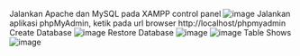 Jalankan Apache dan MySQL pada XAMPP control panel
![image](https://github.com/nadintaaalwaz/nadintrylearnphp/assets/160230442/639221a9-b342-4208-b0b8-aba8488e45bc)
Jalankan aplikasi phpMyAdmin, ketik pada url browser http://localhost/phpmyadmin 
Create Database
![image](https://github.com/nadintaaalwaz/nadintrylearnphp/assets/160230442/d494170f-7879-4345-bef9-340e804c10e1)
Restore Database
![image](https://github.com/nadintaaalwaz/nadintrylearnphp/assets/160230442/8ea6734d-ee0b-42fb-983d-49dbd6b15ff5)
![image](https://github.com/nadintaaalwaz/nadintrylearnphp/assets/160230442/3549af58-d79c-4c16-9735-b54225bd3141)
Table Shows
![image](https://github.com/nadintaaalwaz/nadintrylearnphp/assets/160230442/50c7a04d-5620-45fa-98a3-660c240325b2)
